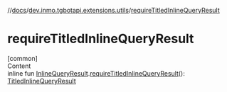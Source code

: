 //[docs](../../index.md)/[dev.inmo.tgbotapi.extensions.utils](index.md)/[requireTitledInlineQueryResult](require-titled-inline-query-result.md)



# requireTitledInlineQueryResult  
[common]  
Content  
inline fun [InlineQueryResult](../dev.inmo.tgbotapi.types.InlineQueries.InlineQueryResult.abstracts/-inline-query-result/index.md).[requireTitledInlineQueryResult](require-titled-inline-query-result.md)(): [TitledInlineQueryResult](../dev.inmo.tgbotapi.types.InlineQueries.InlineQueryResult.abstracts/-titled-inline-query-result/index.md)  



